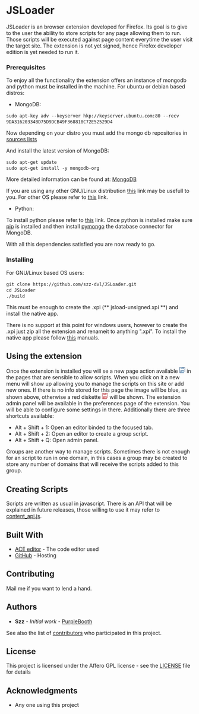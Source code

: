# JSLoader

JSLoader is an browser extension developed for Firefox. Its goal is to give to the user the ability to store scripts for any page allowing them to run. Those scripts will be executed against page content
everytime the user visit the target site. The extension is not yet signed, hence Firefox developer edition is yet needed to run it.


### Prerequisites

To enjoy all the functionality the extension offers an instance of mongodb and python must be installed in the machine. For ubuntu or debian based distros:

- MongoDB:

```
sudo apt-key adv --keyserver hkp://keyserver.ubuntu.com:80 --recv 9DA31620334BD75D9DCB49F368818C72E52529D4

```
Now depending on your distro you must add the mongo db repositories in [sources lists](https://docs.mongodb.com/manual/tutorial/install-mongodb-on-ubuntu/#create-a-list-file-for-mongodb)

And install the latest version of MongoDB:

```
sudo apt-get update
sudo apt-get install -y mongodb-org

```

More detailed information can be found at: [MongoDB](https://docs.mongodb.com/manual/tutorial/install-mongodb-on-ubuntu/)

If you are using any other GNU/Linux distribution [this](https://docs.mongodb.com/manual/administration/install-on-linux/) link may be usefull to you.
For other OS please refer to [this](https://docs.mongodb.com/manual/installation/) link.

- Python:

To install python please refer to [this](https://wiki.python.org/moin/BeginnersGuide/Download) link. Once python is installed make sure [pip](https://pip.pypa.io/en/stable/installing/) is installed
and then install [pymongo](http://api.mongodb.com/python/current/installation.html) the database connector for MongoDB.

With all this dependencies satisfied you are now ready to go.

### Installing

For GNU/Linux based OS users:

```
git clone https://github.com/szz-dvl/JSLoader.git
cd JSLoader
./build

```

This must be enough to create the .xpi (** jsload-unsigned.xpi **) and install the native app.

There is no support at this point for windows users, however to create the .xpi just zip all the extension and renameit to anything ".xpi". To install the native app please follow [this](https://developer.mozilla.org/en-US/docs/Mozilla/Add-ons/WebExtensions/Native_manifests) manuals.

## Using the extension

Once the extension is installed you will se a new page action available ![alt text](https://github.com/szz-dvl/JSLoader/blob/master/fg/icons/blue-diskette-16.png) in the pages that are sensible to allow scripts. When you click on it a new menu will show up allowing you to manage the scripts on this site or add new ones. If there is no info stored for this page the image will be blue, as shown above, otherwise a red diskette ![alt text](https://github.com/szz-dvl/JSLoader/blob/master/fg/icons/red-diskette-16.png) will be shown. The extension admin panel will be available in the preferences page of the extension. You will be able to configure some settings in there. Additionally there are three shortcuts available:

- Alt + Shift + 1: Open an editor binded to the focused tab.
- Alt + Shift + 2: Open an editor to create a group script.
- Alt + Shift + Q: Open admin panel.

Groups are another way to manage scripts. Sometimes there is not enough for an script to run in one domain, in this cases a group may be created to store any number of domains that will receive the scripts added to this group.

## Creating Scripts

Scripts are written as usual in javascript. There is an API that will be explained in future releases, those willing to use it may refer to [content_api.js](https://github.com/szz-dvl/JSLoader/blob/master/bg/content_api.js).

## Built With

* [ACE editor](https://ace.c9.io/) - The code editor used
* [GitHub](https://github.com/) - Hosting

## Contributing

Mail me if you want to lend a hand.

## Authors

* **Szz** - *Initial work* - [PurpleBooth](https://github.com/PurpleBooth)

See also the list of [contributors](https://github.com/your/project/contributors) who participated in this project.

## License

This project is licensed under the Affero GPL license - see the [LICENSE](LICENSE) file for details

## Acknowledgments

* Any one using this project

